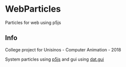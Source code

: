 # WebParticles
Particles for web using p5js

## Info

College project for Unisinos - Computer Animation - 2018

System particles using [p5js](https://p5js.org/) and gui using [dat.gui](https://github.com/dataarts/dat.gui)

